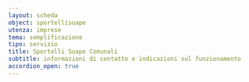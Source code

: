 ```yaml
---
layout: scheda
object: sportellisuape
utenza: imprese
tema: semplificazione
tipo: servizio
title: Sportelli Suape Comunali
subtitle: informazioni di contatto e indicazioni sul funzionamento
accordion_open: true
---
```

